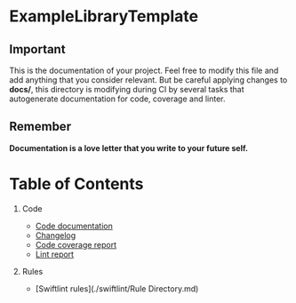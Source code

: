 # ExampleLibraryTemplate

## Important
This is the documentation of your project. Feel free to modify this file and add anything that you consider relevant. But be careful applying changes to **docs/**, this directory is modifying during CI by several tasks that autogenerate documentation for code, coverage and linter.

## Remember
**Documentation is a love letter that you write to your future self.** 

# Table of Contents
1. Code
    * [Code documentation](./code/index.html)
    * [Changelog](./CHANGELOG.md)
    * [Code coverage report](./coverage/index.html)
    * [Lint report](./lint/index.html)

2. Rules
    * [Swiftlint rules](./swiftlint/Rule Directory.md)
    